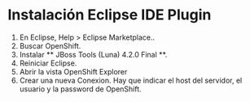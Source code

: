 # Instalación Eclipse IDE Plugin

1. En Eclipse, Help > Eclipse Marketplace..
1. Buscar OpenShift.
1. Instalar ** JBoss Tools (Luna) 4.2.0 Final **.
1. Reiniciar Eclipse.
1. Abrir la vista OpenShift Explorer
1. Crear una nueva Conexion. Hay que indicar el host del servidor, el usuario y la password de OpenShift.